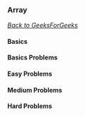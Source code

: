 ### Array

[_Back to GeeksForGeeks_](../readme.md)

#### Basics
#### Basics Problems
#### Easy Problems
#### Medium Problems
#### Hard Problems

